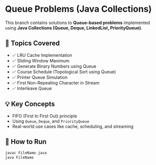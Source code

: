 # Queue Problems (Java Collections)

This branch contains solutions to **Queue-based problems** implemented using **Java Collections (Queue, Deque, LinkedList, PriorityQueue)**.

## 🚀 Topics Covered
- ✅ LRU Cache Implementation  
- ✅ Sliding Window Maximum  
- ✅ Generate Binary Numbers using Queue  
- ✅ Course Schedule (Topological Sort using Queue)  
- ✅ Printer Queue Simulation  
- ✅ First Non-Repeating Character in Stream  
- ✅ Interleave Queue  

## 💡 Key Concepts
- FIFO (First In First Out) principle  
- Using `Queue`, `Deque`, and `PriorityQueue`  
- Real-world use cases like cache, scheduling, and streaming  

## 📂 How to Run
```bash
javac FileName.java
java FileName
